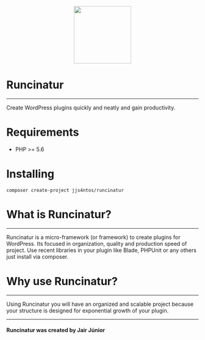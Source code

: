 <p align="center">
  <img src="https://runcinatur.github.io/img/runcinatur-logo.svg" height="150">
</p>

# Runcinatur
----------------
Create WordPress plugins quickly and neatly and gain productivity.

# Requirements

  - PHP >= 5.6

# Installing

` composer create-project jjs4ntos/runcinatur `

# What is Runcinatur?
----------------
Runcinatur is a micro-framework (or framework) to create plugins for WordPress. Its focused in organization, quality and production speed of project.
Use recent libraries in your plugin like Blade, PHPUnit or any others just install via composer.

# Why use Runcinatur?
---------------
Using Runcinatur you will have an organized and scalable project because your structure is designed for exponential growth of your plugin.

---------------
#### Runcinatur was created by Jair Júnior
